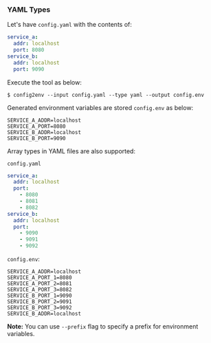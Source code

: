 ### YAML Types

Let's have `config.yaml` with the contents of:
```yaml
service_a:
  addr: localhost
  port: 8080
service_b:
  addr: localhost
  port: 9090
```
Execute the tool as below:

`$ config2env --input config.yaml --type yaml --output config.env `

Generated environment variables are stored `config.env` as below:
```
SERVICE_A_ADDR=localhost
SERVICE_A_PORT=8080
SERVICE_B_ADDR=localhost
SERVICE_B_PORT=9090
```

Array types in YAML files are also supported:

`config.yaml`

```yaml
service_a:
  addr: localhost
  port:
    - 8080
    - 8081
    - 8082
service_b:
  addr: localhost
  port:
    - 9090
    - 9091
    - 9092
```

`config.env`:

```
SERVICE_A_ADDR=localhost
SERVICE_A_PORT_1=8080
SERVICE_A_PORT_2=8081
SERVICE_A_PORT_3=8082
SERVICE_B_PORT_1=9090
SERVICE_B_PORT_2=9091
SERVICE_B_PORT_3=9092
SERVICE_B_ADDR=localhost
```
**Note:** You can use `--prefix` flag to specify a prefix for environment variables.
